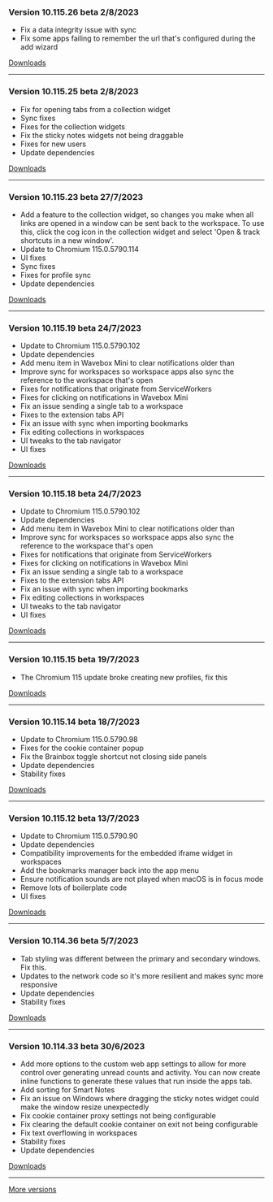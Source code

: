 <h3>Version 10.115.26 beta <span class="date">2/8/2023</span></h3>
<ul>
  <li>Fix a data integrity issue with sync</li>
  <li>Fix some apps failing to remember the url that's configured during the add wizard</li>
</ul>

[Downloads](https://wavebox.io/download/release/10.115.26.3)

---

<h3>Version 10.115.25 beta <span class="date">2/8/2023</span></h3>
<ul>
  <li>Fix for opening tabs from a collection widget</li>
  <li>Sync fixes</li>
  <li>Fixes for the collection widgets</li>
  <li>Fix the sticky notes widgets not being draggable</li>
  <li>Fixes for new users</li>
  <li>Update dependencies</li>
</ul>

[Downloads](https://wavebox.io/download/release/10.115.25.3)

---

<h3>Version 10.115.23 beta <span class="date">27/7/2023</span></h3>
<ul>
  <li>
    Add a feature to the collection widget, so changes you make when all links are opened in a window
    can be sent back to the workspace. To use this, click the cog icon in the collection widget and
    select 'Open & track shortcuts in a new window'.
  </li>
  <li>Update to Chromium 115.0.5790.114</li>
  <li>UI fixes</li>
  <li>Sync fixes</li>
  <li>Fixes for profile sync</li>
  <li>Update dependencies</li>
</ul>

[Downloads](https://wavebox.io/download/release/10.115.23.3)

---

<h3>Version 10.115.19 beta <span class="date">24/7/2023</span></h3>
<ul>
  <li>Update to Chromium 115.0.5790.102</li>
  <li>Update dependencies</li>
  <li>Add menu item in Wavebox Mini to clear notifications older than</li>
  <li>Improve sync for workspaces so workspace apps also sync the reference to the workspace that's open</li>
  <li>Fixes for notifications that originate from ServiceWorkers</li>
  <li>Fixes for clicking on notifications in Wavebox Mini</li>
  <li>Fix an issue sending a single tab to a workspace</li>
  <li>Fixes to the extension tabs API</li>
  <li>Fix an issue with sync when importing bookmarks</li>
  <li>Fix editing collections in workspaces</li>
  <li>UI tweaks to the tab navigator</li>
  <li>UI fixes</li>
</ul>

[Downloads](https://wavebox.io/download/release/10.115.19.3)

---

<h3>Version 10.115.18 beta <span class="date">24/7/2023</span></h3>
<ul>
  <li>Update to Chromium 115.0.5790.102</li>
  <li>Update dependencies</li>
  <li>Add menu item in Wavebox Mini to clear notifications older than</li>
  <li>Improve sync for workspaces so workspace apps also sync the reference to the workspace that's open</li>
  <li>Fixes for notifications that originate from ServiceWorkers</li>
  <li>Fixes for clicking on notifications in Wavebox Mini</li>
  <li>Fix an issue sending a single tab to a workspace</li>
  <li>Fixes to the extension tabs API</li>
  <li>Fix an issue with sync when importing bookmarks</li>
  <li>Fix editing collections in workspaces</li>
  <li>UI tweaks to the tab navigator</li>
  <li>UI fixes</li>
</ul>

[Downloads](https://wavebox.io/download/release/10.115.18.3)

---

<h3>Version 10.115.15 beta <span class="date">19/7/2023</span></h3>
<ul>
  <li>The Chromium 115 update broke creating new profiles, fix this</li>
</ul>

[Downloads](https://wavebox.io/download/release/10.115.15.3)

---

<h3>Version 10.115.14 beta <span class="date">18/7/2023</span></h3>
<ul>
  <li>Update to Chromium 115.0.5790.98</li>
  <li>Fixes for the cookie container popup</li>
  <li>Fix the Brainbox toggle shortcut not closing side panels</li>
  <li>Update dependencies</li>
  <li>Stability fixes</li>
</ul>

[Downloads](https://wavebox.io/download/release/10.115.14.3)

---

<h3>Version 10.115.12 beta <span class="date">13/7/2023</span></h3>
<ul>
  <li>Update to Chromium 115.0.5790.90</li>
  <li>Update dependencies</li>
  <li>Compatibility improvements for the embedded iframe widget in workspaces</li>
  <li>Add the bookmarks manager back into the app menu</li>
  <li>Ensure notification sounds are not played when macOS is in focus mode</li>
  <li>Remove lots of boilerplate code</li>
  <li>UI fixes</li>
</ul>

[Downloads](https://wavebox.io/download/release/10.115.12.3)

---

<h3>Version 10.114.36 beta <span class="date">5/7/2023</span></h3>
<ul>
  <li>Tab styling was different between the primary and secondary windows. Fix this.</li>
  <li>Updates to the network code so it's more resilient and makes sync more responsive</li>
  <li>Update dependencies</li>
  <li>Stability fixes</li>
</ul>

[Downloads](https://wavebox.io/download/release/10.114.36.3)

---

<h3>Version 10.114.33 beta <span class="date">30/6/2023</span></h3>
<ul>
  <li>
    Add more options to the custom web app settings to allow for more control over
    generating unread counts and activity. You can now create inline functions to
    generate these values that run inside the apps tab.
  </li>
  <li>Add sorting for Smart Notes</li>
  <li>
    Fix an issue on Windows where dragging the sticky notes widget could make the
    window resize unexpectedly
  </li>
  <li>Fix cookie container proxy settings not being configurable</li>
  <li>Fix clearing the default cookie container on exit not being configurable</li>
  <li>Fix text overflowing in workspaces</li>
  <li>Stability fixes</li>
  <li>Update dependencies</li>
</ul>

[Downloads](https://wavebox.io/download/release/10.114.33.3)

---
[More versions](https://wavebox.io/changelog/beta/)